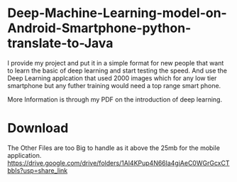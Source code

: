 # Deep-Machine-Learning-model-on-Android-Smartphone-python-translate-to-Java

I provide my project and put it in a simple format for new people that want to learn the basic of deep learning and start testing the speed. 
And use the Deep Learning applcation that used 2000 images which for any low tier smartphone but any futher training would need a top range smart phone.

More Information is through my PDF on the introduction of deep learning.
# Download
The Other Files are too Big to handle as it above the 25mb for the mobile application. 
https://drive.google.com/drive/folders/1Al4KPup4N66la4giAeC0WGrGcxCTbbIs?usp=share_link

